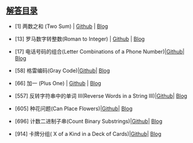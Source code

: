 ## [解答目录](https://blog.lailailee.com/2019/09/20/2019-09-20-%E7%AE%97%E6%B3%95-LeetCode%E5%88%B7%E9%A2%98%E8%AE%B0%E5%BD%95/)

- [1] 两数之和 (Two Sum) | [Github](https://github.com/lailailee/leetcodeByJs-shuashuashua/blob/master/problems/%5B1%5D%20%E4%B8%A4%E6%95%B0%E4%B9%8B%E5%92%8C.md) | [Blog](https://blog.lailailee.com/2019/09/20/2019-09-20-%E7%AE%97%E6%B3%95-[1]%20%E4%B8%A4%E6%95%B0%E4%B9%8B%E5%92%8C/)

- [13] 罗马数字转整数(Roman to Integer) | [Github](https://github.com/lailailee/LeetcodeByJs-shuashuashua/blob/master/problems/%5B13%5D%20%E7%BD%97%E9%A9%AC%E6%95%B0%E5%AD%97%E8%BD%AC%E6%95%B4%E6%95%B0.md) | [Blog](https://blog.lailailee.com/2019/09/22/2019-09-22-%E7%AE%97%E6%B3%95-[13]%20%E7%BD%97%E9%A9%AC%E6%95%B0%E5%AD%97%E8%BD%AC%E6%95%B4%E6%95%B0/)

- [17] 电话号码的组合(Letter Combinations of a Phone Number)|[Github](https://github.com/lailailee/LeetcodeByJs-shuashuashua/blob/master/problems/%5B17%5D%20%E7%94%B5%E8%AF%9D%E5%8F%B7%E7%A0%81%E7%9A%84%E7%BB%84%E5%90%88.md)| [Blog](https://blog.lailailee.com/2019/10/01/2019-10-01-%E7%AE%97%E6%B3%95-[17]%20%E7%94%B5%E8%AF%9D%E5%8F%B7%E7%A0%81%E7%9A%84%E7%BB%84%E5%90%88/)

- [58] 格雷编码(Gray Code)|[Github](https://github.com/lailailee/LeetcodeByJs-shuashuashua/blob/master/problems/%5B58%5D%20%E6%A0%BC%E9%9B%B7%E7%BC%96%E7%A0%81.md)| [Blog](https://blog.lailailee.com/2019/10/04/2019-10-01-%E7%AE%97%E6%B3%95-[58]%20%E6%A0%BC%E9%9B%B7%E7%BC%96%E7%A0%81/)

- [66] 加一 (Plus One) | [Github](https://github.com/lailailee/LeetcodeByJs-shuashuashua/blob/master/problems/%5B66%5D%20%E5%8A%A0%E4%B8%80.md) | [Blog](https://blog.lailailee.com/2019/09/21/2019-09-21-%E7%AE%97%E6%B3%95-[66]%20%E5%8A%A0%E4%B8%80/)

- [557] 反转字符串中的单词 III(Reverse Words in a String III)|[Github](https://github.com/lailailee/LeetcodeByJs-shuashuashua/blob/master/problems/%5B557%5D%20%E5%8F%8D%E8%BD%AC%E5%AD%97%E7%AC%A6%E4%B8%B2%E4%B8%AD%E7%9A%84%E5%8D%95%E8%AF%8D%20III.md)| [Blog](https://blog.lailailee.com/2019/09/29/2019-09-29-%E7%AE%97%E6%B3%95-[557]%20%E5%8F%8D%E8%BD%AC%E5%AD%97%E7%AC%A6%E4%B8%B2%E4%B8%AD%E7%9A%84%E5%8D%95%E8%AF%8D%20III/)

- [605] 种花问题(Can Place Flowers)|[Github](https://github.com/lailailee/LeetcodeByJs-shuashuashua/blob/master/problems/%5B605%5D%20%E7%A7%8D%E8%8A%B1%E9%97%AE%E9%A2%98.md)| [Blog](https://blog.lailailee.com/2019/10/02/2019-10-01-%E7%AE%97%E6%B3%95-[605]%20%E7%A7%8D%E8%8A%B1%E9%97%AE%E9%A2%98/)

- [696] 计数二进制子串(Count Binary Substrings)|[Github](https://github.com/lailailee/LeetcodeByJs-shuashuashua/blob/master/problems/%5B696%5D%20%E8%AE%A1%E6%95%B0%E4%BA%8C%E8%BF%9B%E5%88%B6%E5%AD%90%E4%B8%B2.md)| [Blog](https://blog.lailailee.com/2019/09/30/2019-09-30-%E7%AE%97%E6%B3%95-[696]%20%E8%AE%A1%E6%95%B0%E4%BA%8C%E8%BF%9B%E5%88%B6%E5%AD%90%E4%B8%B2%20copy/)

- [914] 卡牌分组( X of a Kind in a Deck of Cards)|[Github](https://github.com/lailailee/LeetcodeByJs-shuashuashua/blob/master/problems/%5B914%5D%20%E5%8D%A1%E7%89%8C%E5%88%86%E7%BB%84.md)| [Blog](https://blog.lailailee.com/2019/10/02/2019-10-01-%E7%AE%97%E6%B3%95-[914]%20%E5%8D%A1%E7%89%8C%E5%88%86%E7%BB%84/)